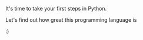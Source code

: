 It's time to take your first steps in Python.

Let's find out how great this programming language is

:)
